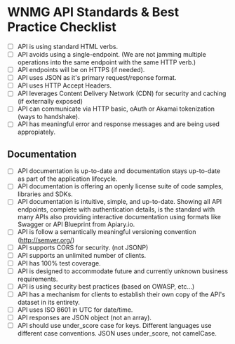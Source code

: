 # WNMG API Standards & Best Practice Checklist

- [ ] API is using standard HTML verbs.
- [ ] API avoids using a single-endpoint. (We are not jamming multiple operations into the same endpoint with the same HTTP verb.)
- [ ] API endpoints will be on HTTPS (if needed).
- [ ] API uses JSON as it's primary request/reponse format.
- [ ] API uses HTTP Accept Headers.
- [ ] API leverages Content Delivery Network (CDN) for security and caching (if externally exposed)
- [ ] API can communicate via HTTP basic, oAuth or Akamai tokenization (ways to handshake).
- [ ] API has meaningful error and response messages and are being used appropiately.
## Documentation
- [ ] API documentation is up-to-date and documentation stays up-to-date as part of the application lifecycle.
- [ ] API documentation is offering an openly license suite of code samples, libraries and SDKs.
- [ ] API documentation is intuitive, simple, and up-to-date. Showing all API endpoints, complete with authentication details, is the standard with many APIs also providing interactive documentation using formats like Swagger or API Blueprint from Apiary.io.
- [ ] API is follow a semantically meaningful versioning convention (http://semver.org/)
- [ ] API supports CORS for security. (not JSONP)
- [ ] API supports an unlimited number of clients.
- [ ] API has 100% test coverage.
- [ ] API is designed to accommodate future and currently unknown business requirements.
- [ ] API is using security best practices (based on OWASP, etc...)
- [ ] API has a mechanism for clients to establish their own copy of the API's dataset in its entirety.
- [ ] API uses ISO 8601 in UTC for date/time.
- [ ] API responses are JSON object (not an array). 
- [ ] API should use under_score case for keys. Different languages use different case conventions. JSON uses under_score, not camelCase.
